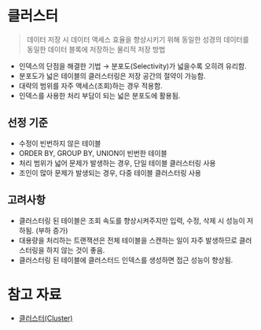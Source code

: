 # 클러스터

> 데이터 저장 시 데이터 액세스 효율을 향상시키기 위해 동일한 성경의 데이터를 동일한 데이터 블록에 저장하는 물리적 저장 방법

- 인덱스의 단점을 해결한 기법 → 분포도(Selectivity)가 넓을수록 오히려 유리함.
- 분포도가 넓은 테이블의 클러스터링은 저장 공간의 절약이 가능함.
- 대략의 범위를 자주 액세스(조회)하는 경우 적용함.
- 인덱스를 사용한 처리 부담이 되는 넓은 분포도에 활용됨.

## 선정 기준

- 수정이 빈번하지 않은 테이블
- ORDER BY, GROUP BY, UNION이 빈번한 테이블
- 처리 범위가 넓어 문제가 발생하는 경우, 단일 테이블 클러스터링 사용
- 조인이 많아 문제가 발생되는 경우, 다중 테이블 클러스터링 사용

## 고려사항

- 클러스터링 된 테이블은 조회 속도를 향상시켜주지만 입력, 수정, 삭제 시 성능이 저하됨. (부하 증가)
- 대용량을 처리하는 트랜잭션은 전체 테이블을 스캔하는 일이 자주 발생하므로 클러스터링을 하지 않는 것이 좋음.
- 클러스터링 된 테이블에 클러스터드 인덱스를 생성하면 접근 성능이 향상됨.

# 참고 자료

- [클러스터(Cluster)](https://m.blog.naver.com/wook2124/222108778775)
